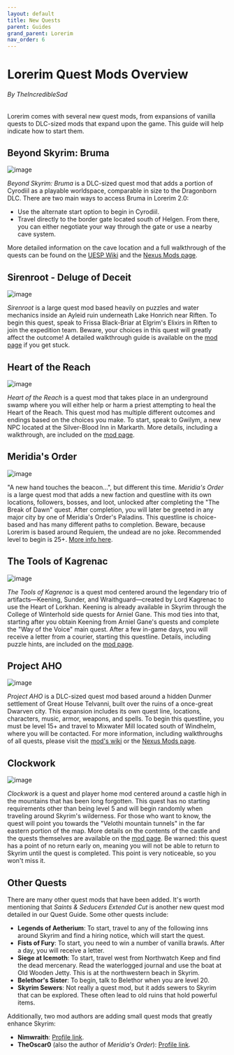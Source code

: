 ```yaml
---
layout: default
title: New Quests
parent: Guides
grand_parent: Lorerim
nav_order: 6
---
```

# Lorerim Quest Mods Overview
###### By TheIncredibleSad

Lorerim comes with several new quest mods, from expansions of vanilla quests to DLC-sized mods that expand upon the game. This guide will help indicate how to start them.

## Beyond Skyrim: Bruma

![image](https://staticdelivery.nexusmods.com/mods/1704/images/84946-0-1498689983.jpg)

*Beyond Skyrim: Bruma* is a DLC-sized quest mod that adds a portion of Cyrodiil as a playable worldspace, comparable in size to the Dragonborn DLC. There are two main ways to access Bruma in Lorerim 2.0:

- Use the alternate start option to begin in Cyrodiil.
- Travel directly to the border gate located south of Helgen. From there, you can either negotiate your way through the gate or use a nearby cave system.

More detailed information on the cave location and a full walkthrough of the quests can be found on the [UESP Wiki](https://en.uesp.net/wiki/Beyond_Skyrim:Cyrodiil/Welcome_to_Cyrodiil) and the [Nexus Mods page](https://www.nexusmods.com/skyrimspecialedition/mods/10917/?tab=description).

## Sirenroot - Deluge of Deceit

![image](https://staticdelivery.nexusmods.com/mods/1704/images/70917/70917-1681688675-1453865501.jpeg)

*Sirenroot* is a large quest mod based heavily on puzzles and water mechanics inside an Ayleid ruin underneath Lake Honrich near Riften. To begin this quest, speak to Frissa Black-Briar at Elgrim's Elixirs in Riften to join the expedition team. Beware, your choices in this quest will greatly affect the outcome! A detailed walkthrough guide is available on the [mod page](https://www.nexusmods.com/skyrimspecialedition/mods/70917) if you get stuck.

## Heart of the Reach

![image](https://staticdelivery.nexusmods.com/mods/1704/images/76494/76494-1664811882-337618501.png)

*Heart of the Reach* is a quest mod that takes place in an underground swamp where you will either help or harm a priest attempting to heal the Heart of the Reach. This quest mod has multiple different outcomes and endings based on the choices you make. To start, speak to Gwilym, a new NPC located at the Silver-Blood Inn in Markarth. More details, including a walkthrough, are included on the [mod page](https://www.nexusmods.com/skyrimspecialedition/mods/76494).

## Meridia's Order

![image](https://staticdelivery.nexusmods.com/mods/1704/images/102584/102584-1705611517-88163777.png)

"A new hand touches the beacon...", but different this time. *Meridia's Order* is a large quest mod that adds a new faction and questline with its own locations, followers, bosses, and loot, unlocked after completing the "The Break of Dawn" quest. After completion, you will later be greeted in any major city by one of Meridia's Order's Paladins. This questline is choice-based and has many different paths to completion. Beware, because Lorerim is based around Requiem, the undead are no joke. Recommended level to begin is 25+. [More info here](https://www.nexusmods.com/skyrimspecialedition/mods/102584).

## The Tools of Kagrenac

![image](https://i.imgur.com/sUSznKy.png)

*The Tools of Kagrenac* is a quest mod centered around the legendary trio of artifacts—Keening, Sunder, and Wraithguard—created by Lord Kagrenac to use the Heart of Lorkhan. Keening is already available in Skyrim through the College of Winterhold side quests for Arniel Gane. This mod ties into that, starting after you obtain Keening from Arniel Gane's quests and complete the "Way of the Voice" main quest. After a few in-game days, you will receive a letter from a courier, starting this questline. Details, including puzzle hints, are included on the [mod page](https://www.nexusmods.com/skyrimspecialedition/mods/14168).

## Project AHO

![image](https://staticdelivery.nexusmods.com/mods/1704/images/15996/15996-1521738495-1159963936.jpeg)

*Project AHO* is a DLC-sized quest mod based around a hidden Dunmer settlement of Great House Telvanni, built over the ruins of a once-great Dwarven city. This expansion includes its own quest line, locations, characters, music, armor, weapons, and spells. To begin this questline, you must be level 15+ and travel to Mixwater Mill located south of Windhelm, where you will be contacted. For more information, including walkthroughs of all quests, please visit the [mod's wiki](https://tes-mods.fandom.com/wiki/Project_AHO) or the [Nexus Mods page](https://www.nexusmods.com/skyrimspecialedition/mods/15996).

## Clockwork

![image](https://staticdelivery.nexusmods.com/mods/1704/images/77809-12-1470886331.jpg)

*Clockwork* is a quest and player home mod centered around a castle high in the mountains that has been long forgotten. This quest has no starting requirements other than being level 5 and will begin randomly when traveling around Skyrim's wilderness. For those who want to know, the quest will point you towards the "Velothi mountain tunnels" in the far eastern portion of the map. More details on the contents of the castle and the quests themselves are available on the [mod page](https://www.nexusmods.com/skyrimspecialedition/mods/4155). Be warned: this quest has a point of no return early on, meaning you will not be able to return to Skyrim until the quest is completed. This point is very noticeable, so you won't miss it.

## Other Quests

There are many other quest mods that have been added. It's worth mentioning that *Saints & Seducers Extended Cut* is another new quest mod detailed in our Quest Guide. Some other quests include:

- **Legends of Aetherium**: To start, travel to any of the following inns around Skyrim and find a hiring notice, which will start the quest.
- **Fists of Fury**: To start, you need to win a number of vanilla brawls. After a day, you will receive a letter.
- **Siege at Icemoth**: To start, travel west from Northwatch Keep and find the dead mercenary. Read the waterlogged journal and use the boat at Old Wooden Jetty. This is at the northwestern beach in Skyrim.
- **Belethor's Sister**: To begin, talk to Belethor when you are level 20.
- **Skyrim Sewers**: Not really a quest mod, but it adds sewers to Skyrim that can be explored. These often lead to old ruins that hold powerful items.

Additionally, two mod authors are adding small quest mods that greatly enhance Skyrim:
- **Nimwraith**: [Profile link](https://next.nexusmods.com/profile/nimwraith/mods?gameId=1704).
- **TheOscar0** (also the author of *Meridia's Order*): [Profile link](https://next.nexusmods.com/profile/TheOscar0/mods?gameId=1704).